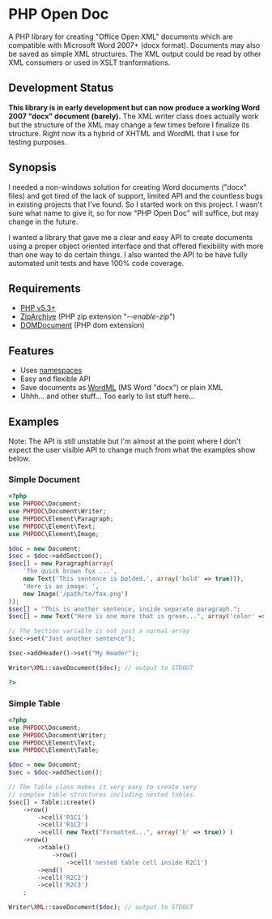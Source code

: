 # PHP Open Doc

A PHP library for creating "Office Open XML" documents which are compatible with
Microsoft Word 2007+ (docx format). Documents may also be saved as simple XML
structures. The XML output could be read by other XML consumers or used in XSLT
tranformations.

## Development Status

__This library is in early development but can now produce a working Word 2007 "docx" document (barely).__
The XML writer class does actually work but the structure of the XML may change a few times before
I finalize its structure. Right now its a hybrid of XHTML and WordML that I use for testing purposes.

## Synopsis

I needed a non-windows solution for creating Word documents ("docx" files) and
got tired of the lack of support, limited API and the countless bugs in existing
projects that I've found. So I started work on this project. I wasn't sure what
name to give it, so for now "PHP Open Doc" will suffice, but may change in the
future.

I wanted a library that gave me a clear and easy API to create documents using a
proper object oriented interface and that offered flexibility with more than one
way to do certain things. I also wanted the API to be have fully automated unit
tests and have 100% code coverage.

## Requirements

* [PHP v5.3+](http://php.net/)
* [ZipArchive](http://php.net/manual/en/class.ziparchive.php) (PHP zip extension "_--enable-zip_")
* [DOMDocument](http://php.net/manual/en/class.domdocument.php) (PHP dom extension)

## Features

* Uses [namespaces](http://php.net/manual/en/language.namespaces.php)
* Easy and flexible API
* Save documents as [WordML](http://en.wikipedia.org/wiki/Office_Open_XML) (MS Word "docx") or plain XML
* Uhhh... and other stuff... Too early to list stuff here...

## Examples

Note: The API is still unstable but I'm almost at the point where I don't expect the user visible API 
to change much from what the examples show below.

### Simple Document
```php
<?php
use PHPDOC\Document;
use PHPDOC\Document\Writer;
use PHPDOC\Element\Paragraph;
use PHPDOC\Element\Text;
use PHPDOC\Element\Image;

$doc = new Document;
$sec = $doc->addSection();
$sec[] = new Paragraph(array(
    'The quick brown fox ...',
    new Text('This sentence is bolded.', array('bold' => true))),
    'Here is an image: ',
    new Image('/path/to/fox.png')
));
$sec[] = "This is another sentence, inside separate paragraph.";
$sec[] = new Text("Here is one more that is green...", array('color' => '00DD00'));

// The Section variable is not just a normal array
$sec->set("Just another sentence"); 

$sec->addHeader()->set("My Header");

Writer\XML::saveDocument($doc); // output to STDOUT

?>
```

### Simple Table
```php
<?php
use PHPDOC\Document;
use PHPDOC\Document\Writer;
use PHPDOC\Element\Text;
use PHPDOC\Element\Table;

$doc = new Document;
$sec = $doc->addSection();

// The Table class makes it very easy to create very 
// complex table structures including nested tables.
$sec[] = Table::create()
    ->row()
        ->cell('R1C1')
        ->cell('R1C2')
        ->cell( new Text("Formatted...", array('b' => true)) )
    ->row()
        ->table()
            ->row()
                ->cell('nested table cell inside R2C1')
        ->end()
        ->cell('R2C2')
        ->cell('R2C3')
    ;

Writer\XML::saveDocument($doc); // output to STDOUT

```